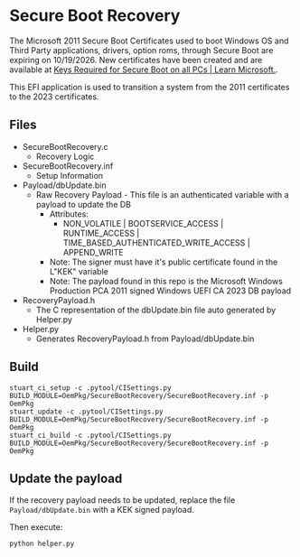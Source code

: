# Secure Boot Recovery

The Microsoft 2011 Secure Boot Certificates used to boot Windows OS and Third Party applications, drivers, option roms,
through Secure Boot are expiring on 10/19/2026. New certificates have been created and are available at
[Keys Required for Secure Boot on all PCs | Learn Microsoft.](https://learn.microsoft.com/en-us/windows-hardware/manufacture/desktop/windows-secure-boot-key-creation-and-management-guidance?view=windows-11).

This EFI application is used to transition a system from the 2011 certificates to the 2023 certificates.

## Files

* SecureBootRecovery.c
  * Recovery Logic
* SecureBootRecovery.inf
  * Setup Information
* Payload/dbUpdate.bin
  * Raw Recovery Payload - This file is an authenticated variable with a payload to update the DB
    * Attributes:
      * NON_VOLATILE | BOOTSERVICE_ACCESS | RUNTIME_ACCESS | TIME_BASED_AUTHENTICATED_WRITE_ACCESS | APPEND_WRITE
    * Note: The signer must have it's public certificate found in the L"KEK" variable
    * Note: The payload found in this repo is the Microsoft Windows Production PCA 2011 signed Windows UEFI CA 2023 DB payload
* RecoveryPayload.h
  * The C representation of the dbUpdate.bin file auto generated by Helper.py
* Helper.py
  * Generates RecoveryPayload.h from Payload/dbUpdate.bin

## Build

```pwsh
stuart_ci_setup -c .pytool/CISettings.py BUILD_MODULE=OemPkg/SecureBootRecovery/SecureBootRecovery.inf -p OemPkg
stuart_update -c .pytool/CISettings.py BUILD_MODULE=OemPkg/SecureBootRecovery/SecureBootRecovery.inf -p OemPkg
stuart_ci_build -c .pytool/CISettings.py BUILD_MODULE=OemPkg/SecureBootRecovery/SecureBootRecovery.inf -p OemPkg
```

## Update the payload

If the recovery payload needs to be updated, replace the file `Payload/dbUpdate.bin` with a KEK signed payload.

Then execute:

```pwsh
python helper.py
```
